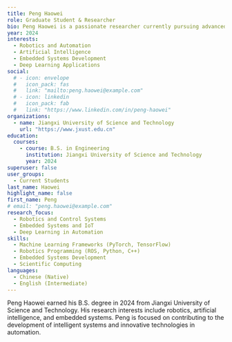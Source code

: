 ```yaml
---
title: Peng Haowei
role: Graduate Student & Researcher
bio: Peng Haowei is a passionate researcher currently pursuing advanced studies in engineering. With a strong foundation in robotics and artificial intelligence, he is dedicated to exploring innovative solutions in technology and automation.
year: 2024
interests:
  - Robotics and Automation
  - Artificial Intelligence
  - Embedded Systems Development
  - Deep Learning Applications
social:
  # - icon: envelope
  #   icon_pack: fas
  #   link: "mailto:peng.haowei@example.com"
  # - icon: linkedin
  #   icon_pack: fab
  #   link: "https://www.linkedin.com/in/peng-haowei"
organizations:
  - name: Jiangxi University of Science and Technology
    url: "https://www.jxust.edu.cn"
education:
  courses:
    - course: B.S. in Engineering
      institution: Jiangxi University of Science and Technology
      year: 2024
superuser: false
user_groups:
  - Current Students
last_name: Haowei
highlight_name: false
first_name: Peng
# email: "peng.haowei@example.com"
research_focus:
  - Robotics and Control Systems
  - Embedded Systems and IoT
  - Deep Learning in Automation
skills:
  - Machine Learning Frameworks (PyTorch, TensorFlow)
  - Robotics Programming (ROS, Python, C++)
  - Embedded Systems Development
  - Scientific Computing
languages:
  - Chinese (Native)
  - English (Intermediate)
---
```


Peng Haowei earned his B.S. degree in 2024 from Jiangxi University of Science and Technology. His research interests include robotics, artificial intelligence, and embedded systems. Peng is focused on contributing to the development of intelligent systems and innovative technologies in automation.
